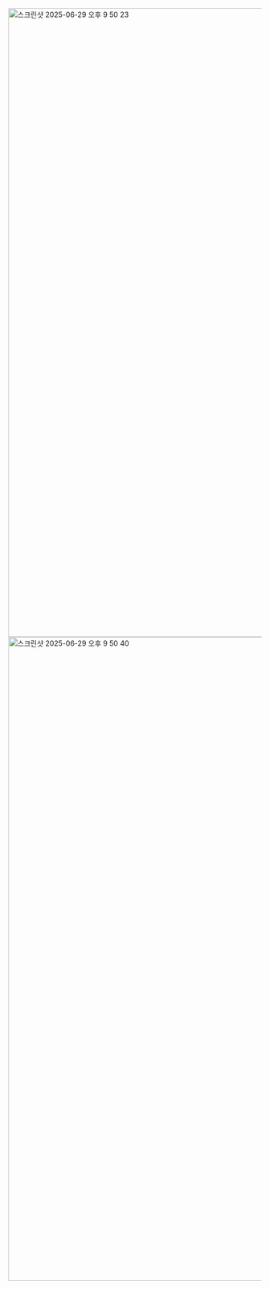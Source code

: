 <img width="1251" alt="스크린샷 2025-06-29 오후 9 50 23" src="https://github.com/user-attachments/assets/7ad75f53-503e-451a-b63a-9c32afea20dc" />
<img width="1281" alt="스크린샷 2025-06-29 오후 9 50 40" src="https://github.com/user-attachments/assets/f5c68f3b-1c1d-4974-a0a8-bfa957a64edd" />
